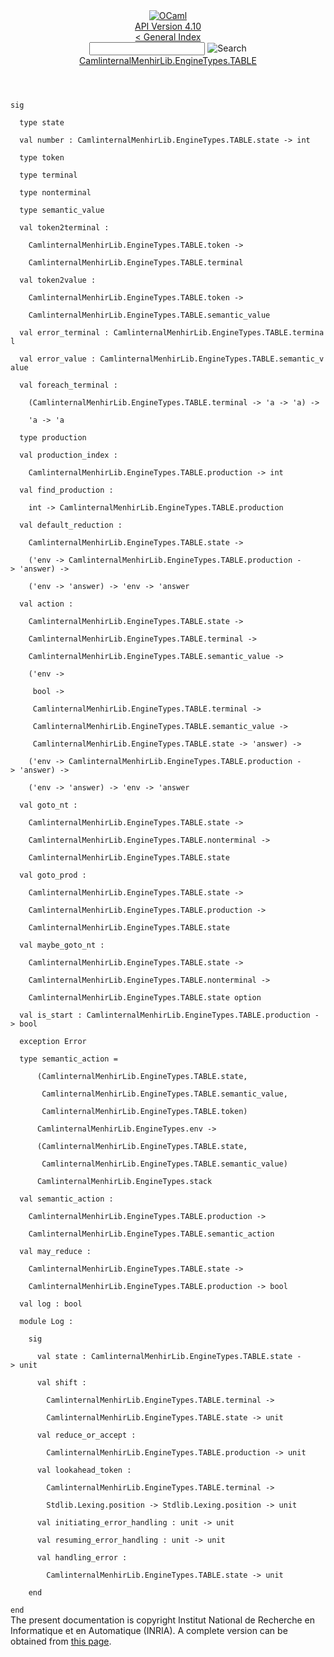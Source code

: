 <!-- ((! set title API !)) ((! set documentation !)) ((! set api !)) ((! set nobreadcrumb !)) -->
<div class="api"><header><nav class="toc brand"><a class="brand" href="https://ocaml.org/"><img src="colour-logo-gray.svg" class="svg" alt="OCaml"></a></nav><nav class="toc"><div class="toc_version"><a href="/docs" id="version-select">API Version 4.10</a></div><a href="index.html">&lt; General Index</a><div class="api_search"><input type="text" name="apisearch" id="api_search" oninput="mySearch(false);" onkeypress="this.oninput();" onclick="this.oninput();" onpaste="this.oninput();">
<img src="search_icon.svg" alt="Search" class="svg" onclick="mySearch(false)"></div>
<div id="search_results"></div><div class="toc_title"><a href="CamlinternalMenhirLib.EngineTypes.TABLE.html">CamlinternalMenhirLib.EngineTypes.TABLE</a></div><ul></ul></nav></header>
<code class="code"><span class="keyword">sig</span><br>
&nbsp;&nbsp;<span class="keyword">type</span>&nbsp;state<br>
&nbsp;&nbsp;<span class="keyword">val</span>&nbsp;number&nbsp;:&nbsp;<span class="constructor">CamlinternalMenhirLib</span>.<span class="constructor">EngineTypes</span>.<span class="constructor">TABLE</span>.state&nbsp;<span class="keywordsign">-&gt;</span>&nbsp;int<br>
&nbsp;&nbsp;<span class="keyword">type</span>&nbsp;token<br>
&nbsp;&nbsp;<span class="keyword">type</span>&nbsp;terminal<br>
&nbsp;&nbsp;<span class="keyword">type</span>&nbsp;nonterminal<br>
&nbsp;&nbsp;<span class="keyword">type</span>&nbsp;semantic_value<br>
&nbsp;&nbsp;<span class="keyword">val</span>&nbsp;token2terminal&nbsp;:<br>
&nbsp;&nbsp;&nbsp;&nbsp;<span class="constructor">CamlinternalMenhirLib</span>.<span class="constructor">EngineTypes</span>.<span class="constructor">TABLE</span>.token&nbsp;<span class="keywordsign">-&gt;</span><br>
&nbsp;&nbsp;&nbsp;&nbsp;<span class="constructor">CamlinternalMenhirLib</span>.<span class="constructor">EngineTypes</span>.<span class="constructor">TABLE</span>.terminal<br>
&nbsp;&nbsp;<span class="keyword">val</span>&nbsp;token2value&nbsp;:<br>
&nbsp;&nbsp;&nbsp;&nbsp;<span class="constructor">CamlinternalMenhirLib</span>.<span class="constructor">EngineTypes</span>.<span class="constructor">TABLE</span>.token&nbsp;<span class="keywordsign">-&gt;</span><br>
&nbsp;&nbsp;&nbsp;&nbsp;<span class="constructor">CamlinternalMenhirLib</span>.<span class="constructor">EngineTypes</span>.<span class="constructor">TABLE</span>.semantic_value<br>
&nbsp;&nbsp;<span class="keyword">val</span>&nbsp;error_terminal&nbsp;:&nbsp;<span class="constructor">CamlinternalMenhirLib</span>.<span class="constructor">EngineTypes</span>.<span class="constructor">TABLE</span>.terminal<br>
&nbsp;&nbsp;<span class="keyword">val</span>&nbsp;error_value&nbsp;:&nbsp;<span class="constructor">CamlinternalMenhirLib</span>.<span class="constructor">EngineTypes</span>.<span class="constructor">TABLE</span>.semantic_value<br>
&nbsp;&nbsp;<span class="keyword">val</span>&nbsp;foreach_terminal&nbsp;:<br>
&nbsp;&nbsp;&nbsp;&nbsp;(<span class="constructor">CamlinternalMenhirLib</span>.<span class="constructor">EngineTypes</span>.<span class="constructor">TABLE</span>.terminal&nbsp;<span class="keywordsign">-&gt;</span>&nbsp;<span class="keywordsign">'</span>a&nbsp;<span class="keywordsign">-&gt;</span>&nbsp;<span class="keywordsign">'</span>a)&nbsp;<span class="keywordsign">-&gt;</span><br>
&nbsp;&nbsp;&nbsp;&nbsp;<span class="keywordsign">'</span>a&nbsp;<span class="keywordsign">-&gt;</span>&nbsp;<span class="keywordsign">'</span>a<br>
&nbsp;&nbsp;<span class="keyword">type</span>&nbsp;production<br>
&nbsp;&nbsp;<span class="keyword">val</span>&nbsp;production_index&nbsp;:<br>
&nbsp;&nbsp;&nbsp;&nbsp;<span class="constructor">CamlinternalMenhirLib</span>.<span class="constructor">EngineTypes</span>.<span class="constructor">TABLE</span>.production&nbsp;<span class="keywordsign">-&gt;</span>&nbsp;int<br>
&nbsp;&nbsp;<span class="keyword">val</span>&nbsp;find_production&nbsp;:<br>
&nbsp;&nbsp;&nbsp;&nbsp;int&nbsp;<span class="keywordsign">-&gt;</span>&nbsp;<span class="constructor">CamlinternalMenhirLib</span>.<span class="constructor">EngineTypes</span>.<span class="constructor">TABLE</span>.production<br>
&nbsp;&nbsp;<span class="keyword">val</span>&nbsp;default_reduction&nbsp;:<br>
&nbsp;&nbsp;&nbsp;&nbsp;<span class="constructor">CamlinternalMenhirLib</span>.<span class="constructor">EngineTypes</span>.<span class="constructor">TABLE</span>.state&nbsp;<span class="keywordsign">-&gt;</span><br>
&nbsp;&nbsp;&nbsp;&nbsp;(<span class="keywordsign">'</span>env&nbsp;<span class="keywordsign">-&gt;</span>&nbsp;<span class="constructor">CamlinternalMenhirLib</span>.<span class="constructor">EngineTypes</span>.<span class="constructor">TABLE</span>.production&nbsp;<span class="keywordsign">-&gt;</span>&nbsp;<span class="keywordsign">'</span>answer)&nbsp;<span class="keywordsign">-&gt;</span><br>
&nbsp;&nbsp;&nbsp;&nbsp;(<span class="keywordsign">'</span>env&nbsp;<span class="keywordsign">-&gt;</span>&nbsp;<span class="keywordsign">'</span>answer)&nbsp;<span class="keywordsign">-&gt;</span>&nbsp;<span class="keywordsign">'</span>env&nbsp;<span class="keywordsign">-&gt;</span>&nbsp;<span class="keywordsign">'</span>answer<br>
&nbsp;&nbsp;<span class="keyword">val</span>&nbsp;action&nbsp;:<br>
&nbsp;&nbsp;&nbsp;&nbsp;<span class="constructor">CamlinternalMenhirLib</span>.<span class="constructor">EngineTypes</span>.<span class="constructor">TABLE</span>.state&nbsp;<span class="keywordsign">-&gt;</span><br>
&nbsp;&nbsp;&nbsp;&nbsp;<span class="constructor">CamlinternalMenhirLib</span>.<span class="constructor">EngineTypes</span>.<span class="constructor">TABLE</span>.terminal&nbsp;<span class="keywordsign">-&gt;</span><br>
&nbsp;&nbsp;&nbsp;&nbsp;<span class="constructor">CamlinternalMenhirLib</span>.<span class="constructor">EngineTypes</span>.<span class="constructor">TABLE</span>.semantic_value&nbsp;<span class="keywordsign">-&gt;</span><br>
&nbsp;&nbsp;&nbsp;&nbsp;(<span class="keywordsign">'</span>env&nbsp;<span class="keywordsign">-&gt;</span><br>
&nbsp;&nbsp;&nbsp;&nbsp;&nbsp;bool&nbsp;<span class="keywordsign">-&gt;</span><br>
&nbsp;&nbsp;&nbsp;&nbsp;&nbsp;<span class="constructor">CamlinternalMenhirLib</span>.<span class="constructor">EngineTypes</span>.<span class="constructor">TABLE</span>.terminal&nbsp;<span class="keywordsign">-&gt;</span><br>
&nbsp;&nbsp;&nbsp;&nbsp;&nbsp;<span class="constructor">CamlinternalMenhirLib</span>.<span class="constructor">EngineTypes</span>.<span class="constructor">TABLE</span>.semantic_value&nbsp;<span class="keywordsign">-&gt;</span><br>
&nbsp;&nbsp;&nbsp;&nbsp;&nbsp;<span class="constructor">CamlinternalMenhirLib</span>.<span class="constructor">EngineTypes</span>.<span class="constructor">TABLE</span>.state&nbsp;<span class="keywordsign">-&gt;</span>&nbsp;<span class="keywordsign">'</span>answer)&nbsp;<span class="keywordsign">-&gt;</span><br>
&nbsp;&nbsp;&nbsp;&nbsp;(<span class="keywordsign">'</span>env&nbsp;<span class="keywordsign">-&gt;</span>&nbsp;<span class="constructor">CamlinternalMenhirLib</span>.<span class="constructor">EngineTypes</span>.<span class="constructor">TABLE</span>.production&nbsp;<span class="keywordsign">-&gt;</span>&nbsp;<span class="keywordsign">'</span>answer)&nbsp;<span class="keywordsign">-&gt;</span><br>
&nbsp;&nbsp;&nbsp;&nbsp;(<span class="keywordsign">'</span>env&nbsp;<span class="keywordsign">-&gt;</span>&nbsp;<span class="keywordsign">'</span>answer)&nbsp;<span class="keywordsign">-&gt;</span>&nbsp;<span class="keywordsign">'</span>env&nbsp;<span class="keywordsign">-&gt;</span>&nbsp;<span class="keywordsign">'</span>answer<br>
&nbsp;&nbsp;<span class="keyword">val</span>&nbsp;goto_nt&nbsp;:<br>
&nbsp;&nbsp;&nbsp;&nbsp;<span class="constructor">CamlinternalMenhirLib</span>.<span class="constructor">EngineTypes</span>.<span class="constructor">TABLE</span>.state&nbsp;<span class="keywordsign">-&gt;</span><br>
&nbsp;&nbsp;&nbsp;&nbsp;<span class="constructor">CamlinternalMenhirLib</span>.<span class="constructor">EngineTypes</span>.<span class="constructor">TABLE</span>.nonterminal&nbsp;<span class="keywordsign">-&gt;</span><br>
&nbsp;&nbsp;&nbsp;&nbsp;<span class="constructor">CamlinternalMenhirLib</span>.<span class="constructor">EngineTypes</span>.<span class="constructor">TABLE</span>.state<br>
&nbsp;&nbsp;<span class="keyword">val</span>&nbsp;goto_prod&nbsp;:<br>
&nbsp;&nbsp;&nbsp;&nbsp;<span class="constructor">CamlinternalMenhirLib</span>.<span class="constructor">EngineTypes</span>.<span class="constructor">TABLE</span>.state&nbsp;<span class="keywordsign">-&gt;</span><br>
&nbsp;&nbsp;&nbsp;&nbsp;<span class="constructor">CamlinternalMenhirLib</span>.<span class="constructor">EngineTypes</span>.<span class="constructor">TABLE</span>.production&nbsp;<span class="keywordsign">-&gt;</span><br>
&nbsp;&nbsp;&nbsp;&nbsp;<span class="constructor">CamlinternalMenhirLib</span>.<span class="constructor">EngineTypes</span>.<span class="constructor">TABLE</span>.state<br>
&nbsp;&nbsp;<span class="keyword">val</span>&nbsp;maybe_goto_nt&nbsp;:<br>
&nbsp;&nbsp;&nbsp;&nbsp;<span class="constructor">CamlinternalMenhirLib</span>.<span class="constructor">EngineTypes</span>.<span class="constructor">TABLE</span>.state&nbsp;<span class="keywordsign">-&gt;</span><br>
&nbsp;&nbsp;&nbsp;&nbsp;<span class="constructor">CamlinternalMenhirLib</span>.<span class="constructor">EngineTypes</span>.<span class="constructor">TABLE</span>.nonterminal&nbsp;<span class="keywordsign">-&gt;</span><br>
&nbsp;&nbsp;&nbsp;&nbsp;<span class="constructor">CamlinternalMenhirLib</span>.<span class="constructor">EngineTypes</span>.<span class="constructor">TABLE</span>.state&nbsp;option<br>
&nbsp;&nbsp;<span class="keyword">val</span>&nbsp;is_start&nbsp;:&nbsp;<span class="constructor">CamlinternalMenhirLib</span>.<span class="constructor">EngineTypes</span>.<span class="constructor">TABLE</span>.production&nbsp;<span class="keywordsign">-&gt;</span>&nbsp;bool<br>
&nbsp;&nbsp;<span class="keyword">exception</span>&nbsp;<span class="constructor">Error</span><br>
&nbsp;&nbsp;<span class="keyword">type</span>&nbsp;semantic_action&nbsp;=<br>
&nbsp;&nbsp;&nbsp;&nbsp;&nbsp;&nbsp;(<span class="constructor">CamlinternalMenhirLib</span>.<span class="constructor">EngineTypes</span>.<span class="constructor">TABLE</span>.state,<br>
&nbsp;&nbsp;&nbsp;&nbsp;&nbsp;&nbsp;&nbsp;<span class="constructor">CamlinternalMenhirLib</span>.<span class="constructor">EngineTypes</span>.<span class="constructor">TABLE</span>.semantic_value,<br>
&nbsp;&nbsp;&nbsp;&nbsp;&nbsp;&nbsp;&nbsp;<span class="constructor">CamlinternalMenhirLib</span>.<span class="constructor">EngineTypes</span>.<span class="constructor">TABLE</span>.token)<br>
&nbsp;&nbsp;&nbsp;&nbsp;&nbsp;&nbsp;<span class="constructor">CamlinternalMenhirLib</span>.<span class="constructor">EngineTypes</span>.env&nbsp;<span class="keywordsign">-&gt;</span><br>
&nbsp;&nbsp;&nbsp;&nbsp;&nbsp;&nbsp;(<span class="constructor">CamlinternalMenhirLib</span>.<span class="constructor">EngineTypes</span>.<span class="constructor">TABLE</span>.state,<br>
&nbsp;&nbsp;&nbsp;&nbsp;&nbsp;&nbsp;&nbsp;<span class="constructor">CamlinternalMenhirLib</span>.<span class="constructor">EngineTypes</span>.<span class="constructor">TABLE</span>.semantic_value)<br>
&nbsp;&nbsp;&nbsp;&nbsp;&nbsp;&nbsp;<span class="constructor">CamlinternalMenhirLib</span>.<span class="constructor">EngineTypes</span>.stack<br>
&nbsp;&nbsp;<span class="keyword">val</span>&nbsp;semantic_action&nbsp;:<br>
&nbsp;&nbsp;&nbsp;&nbsp;<span class="constructor">CamlinternalMenhirLib</span>.<span class="constructor">EngineTypes</span>.<span class="constructor">TABLE</span>.production&nbsp;<span class="keywordsign">-&gt;</span><br>
&nbsp;&nbsp;&nbsp;&nbsp;<span class="constructor">CamlinternalMenhirLib</span>.<span class="constructor">EngineTypes</span>.<span class="constructor">TABLE</span>.semantic_action<br>
&nbsp;&nbsp;<span class="keyword">val</span>&nbsp;may_reduce&nbsp;:<br>
&nbsp;&nbsp;&nbsp;&nbsp;<span class="constructor">CamlinternalMenhirLib</span>.<span class="constructor">EngineTypes</span>.<span class="constructor">TABLE</span>.state&nbsp;<span class="keywordsign">-&gt;</span><br>
&nbsp;&nbsp;&nbsp;&nbsp;<span class="constructor">CamlinternalMenhirLib</span>.<span class="constructor">EngineTypes</span>.<span class="constructor">TABLE</span>.production&nbsp;<span class="keywordsign">-&gt;</span>&nbsp;bool<br>
&nbsp;&nbsp;<span class="keyword">val</span>&nbsp;log&nbsp;:&nbsp;bool<br>
&nbsp;&nbsp;<span class="keyword">module</span>&nbsp;<span class="constructor">Log</span>&nbsp;:<br>
&nbsp;&nbsp;&nbsp;&nbsp;<span class="keyword">sig</span><br>
&nbsp;&nbsp;&nbsp;&nbsp;&nbsp;&nbsp;<span class="keyword">val</span>&nbsp;state&nbsp;:&nbsp;<span class="constructor">CamlinternalMenhirLib</span>.<span class="constructor">EngineTypes</span>.<span class="constructor">TABLE</span>.state&nbsp;<span class="keywordsign">-&gt;</span>&nbsp;unit<br>
&nbsp;&nbsp;&nbsp;&nbsp;&nbsp;&nbsp;<span class="keyword">val</span>&nbsp;shift&nbsp;:<br>
&nbsp;&nbsp;&nbsp;&nbsp;&nbsp;&nbsp;&nbsp;&nbsp;<span class="constructor">CamlinternalMenhirLib</span>.<span class="constructor">EngineTypes</span>.<span class="constructor">TABLE</span>.terminal&nbsp;<span class="keywordsign">-&gt;</span><br>
&nbsp;&nbsp;&nbsp;&nbsp;&nbsp;&nbsp;&nbsp;&nbsp;<span class="constructor">CamlinternalMenhirLib</span>.<span class="constructor">EngineTypes</span>.<span class="constructor">TABLE</span>.state&nbsp;<span class="keywordsign">-&gt;</span>&nbsp;unit<br>
&nbsp;&nbsp;&nbsp;&nbsp;&nbsp;&nbsp;<span class="keyword">val</span>&nbsp;reduce_or_accept&nbsp;:<br>
&nbsp;&nbsp;&nbsp;&nbsp;&nbsp;&nbsp;&nbsp;&nbsp;<span class="constructor">CamlinternalMenhirLib</span>.<span class="constructor">EngineTypes</span>.<span class="constructor">TABLE</span>.production&nbsp;<span class="keywordsign">-&gt;</span>&nbsp;unit<br>
&nbsp;&nbsp;&nbsp;&nbsp;&nbsp;&nbsp;<span class="keyword">val</span>&nbsp;lookahead_token&nbsp;:<br>
&nbsp;&nbsp;&nbsp;&nbsp;&nbsp;&nbsp;&nbsp;&nbsp;<span class="constructor">CamlinternalMenhirLib</span>.<span class="constructor">EngineTypes</span>.<span class="constructor">TABLE</span>.terminal&nbsp;<span class="keywordsign">-&gt;</span><br>
&nbsp;&nbsp;&nbsp;&nbsp;&nbsp;&nbsp;&nbsp;&nbsp;<span class="constructor">Stdlib</span>.<span class="constructor">Lexing</span>.position&nbsp;<span class="keywordsign">-&gt;</span>&nbsp;<span class="constructor">Stdlib</span>.<span class="constructor">Lexing</span>.position&nbsp;<span class="keywordsign">-&gt;</span>&nbsp;unit<br>
&nbsp;&nbsp;&nbsp;&nbsp;&nbsp;&nbsp;<span class="keyword">val</span>&nbsp;initiating_error_handling&nbsp;:&nbsp;unit&nbsp;<span class="keywordsign">-&gt;</span>&nbsp;unit<br>
&nbsp;&nbsp;&nbsp;&nbsp;&nbsp;&nbsp;<span class="keyword">val</span>&nbsp;resuming_error_handling&nbsp;:&nbsp;unit&nbsp;<span class="keywordsign">-&gt;</span>&nbsp;unit<br>
&nbsp;&nbsp;&nbsp;&nbsp;&nbsp;&nbsp;<span class="keyword">val</span>&nbsp;handling_error&nbsp;:<br>
&nbsp;&nbsp;&nbsp;&nbsp;&nbsp;&nbsp;&nbsp;&nbsp;<span class="constructor">CamlinternalMenhirLib</span>.<span class="constructor">EngineTypes</span>.<span class="constructor">TABLE</span>.state&nbsp;<span class="keywordsign">-&gt;</span>&nbsp;unit<br>
&nbsp;&nbsp;&nbsp;&nbsp;<span class="keyword">end</span><br>
<span class="keyword">end</span></code>
<div class="copyright">The present documentation is copyright Institut National de Recherche en Informatique et en Automatique (INRIA). A complete version can be obtained from <a href="http://caml.inria.fr/pub/docs/manual-ocaml/">this page</a>.</div></div>